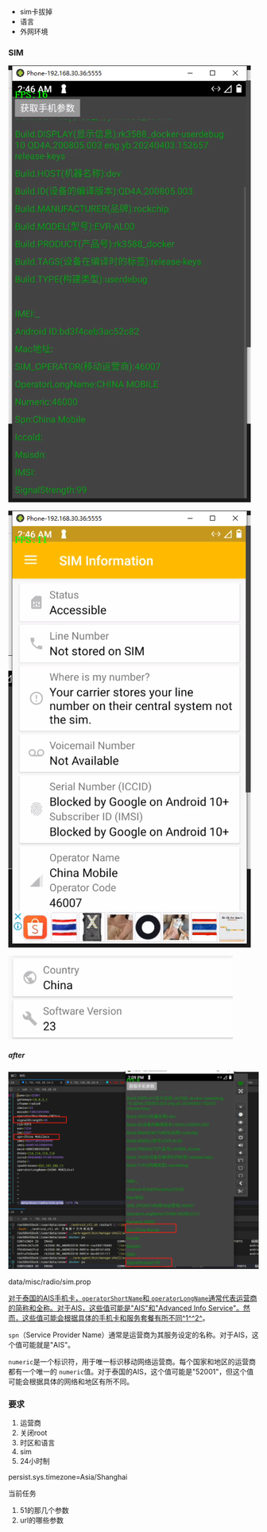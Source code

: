 - sim卡拔掉
- 语言
- 外网环境

### SIM

![1715928367050](image/抖音/1715928367050.png)

![1715928389192](image/抖音/1715928389192.png)

![1715928408602](image/抖音/1715928408602.png)

##### after

![1715929808789](image/抖音/1715929808789.png)

data/misc/radio/sim.prop

[对于泰国的AIS手机卡，`operatorShortName`和 `operatorLongName`通常代表运营商的简称和全称。对于AIS，这些值可能是&#34;AIS&#34;和&#34;Advanced Info Service&#34;。然而，这些值可能会根据具体的手机卡和服务套餐有所不同](https://zhuanlan.zhihu.com/p/678301132)[^1^](https://zhuanlan.zhihu.com/p/678301132)[^2^](https://zh.wikipedia.org/wiki/AIS%E9%80%9A%E4%BF%A1)。

`spn`（Service Provider Name）通常是运营商为其服务设定的名称。对于AIS，这个值可能就是"AIS"。

`numeric`是一个标识符，用于唯一标识移动网络运营商。每个国家和地区的运营商都有一个唯一的 `numeric`值。对于泰国的AIS，这个值可能是"52001"，但这个值可能会根据具体的网络和地区有所不同。




### 要求

1. 运营商
2. 关闭root
3. 时区和语言
4. sim
5. 24小时制


persist.sys.timezone=Asia/Shanghai






当前任务

1. 51的那几个参数
2. url的哪些参数
